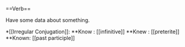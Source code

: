 ==Verb==

Have some data about something.

*[[Irregular Conjugation]]:
**Know : [[infinitive]]
**Knew : [[preterite]] 
**Known: [[past participle]]